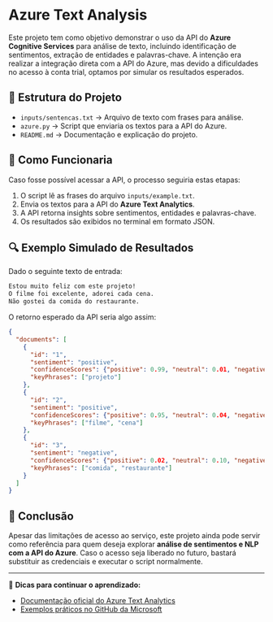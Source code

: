 # Azure Text Analysis

Este projeto tem como objetivo demonstrar o uso da API do **Azure Cognitive Services** para análise de texto, incluindo identificação de sentimentos, extração de entidades e palavras-chave. A intenção era realizar a integração direta com a API do Azure, mas devido a dificuldades no acesso à conta trial, optamos por simular os resultados esperados.

## 📌 Estrutura do Projeto
- `inputs/sentencas.txt` → Arquivo de texto com frases para análise.
- `azure.py` → Script que enviaria os textos para a API do Azure.
- `README.md` → Documentação e explicação do projeto.

## 🚀 Como Funcionaria
Caso fosse possível acessar a API, o processo seguiria estas etapas:
1. O script lê as frases do arquivo `inputs/example.txt`.
2. Envia os textos para a API do **Azure Text Analytics**.
3. A API retorna insights sobre sentimentos, entidades e palavras-chave.
4. Os resultados são exibidos no terminal em formato JSON.

## 🔍 Exemplo Simulado de Resultados
Dado o seguinte texto de entrada:
```txt
Estou muito feliz com este projeto!
O filme foi excelente, adorei cada cena.
Não gostei da comida do restaurante.
```

O retorno esperado da API seria algo assim:
```json
{
  "documents": [
    {
      "id": "1",
      "sentiment": "positive",
      "confidenceScores": {"positive": 0.99, "neutral": 0.01, "negative": 0.00},
      "keyPhrases": ["projeto"]
    },
    {
      "id": "2",
      "sentiment": "positive",
      "confidenceScores": {"positive": 0.95, "neutral": 0.04, "negative": 0.01},
      "keyPhrases": ["filme", "cena"]
    },
    {
      "id": "3",
      "sentiment": "negative",
      "confidenceScores": {"positive": 0.02, "neutral": 0.10, "negative": 0.88},
      "keyPhrases": ["comida", "restaurante"]
    }
  ]
}
```

## 📢 Conclusão
Apesar das limitações de acesso ao serviço, este projeto ainda pode servir como referência para quem deseja explorar **análise de sentimentos e NLP com a API do Azure**. Caso o acesso seja liberado no futuro, bastará substituir as credenciais e executar o script normalmente. 

---
🔗 **Dicas para continuar o aprendizado:**
- [Documentação oficial do Azure Text Analytics](https://learn.microsoft.com/en-us/azure/cognitive-services/language-service/)
- [Exemplos práticos no GitHub da Microsoft](https://github.com/Azure-Samples)
